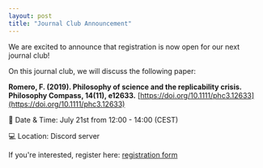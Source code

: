 ```yaml
---
layout: post
title: "Journal Club Announcement"
---
```


We are excited to announce that registration is now open for our next journal club! 

On this journal club, we will discuss the following paper:

**Romero, F. (2019). Philosophy of science and the replicability crisis. Philosophy Compass, 14(11), e12633.** [https://doi.org/10.1111/phc3.12633](https://doi.org/10.1111/phc3.12633)


📅 Date & Time: July 21st from 12:00 - 14:00 (CEST)

💻 Location: Discord server

If you're interested, register here: [registration form](https://docs.google.com/forms/d/e/1FAIpQLScI2iY7rpif9ztdl57b-pwG4PbUF4Za5YrSQnONL1-zFE2DHA/viewform)
